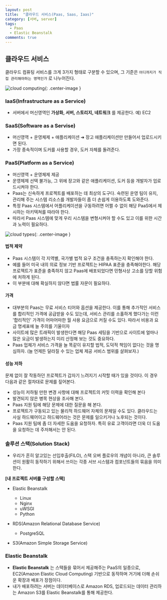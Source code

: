 ```yaml
---
layout: post
title:  "클라우드 서비스(Paas, Saas, Iaas)"
category: [서버, server]
tags:
  - Paas
  - Elastic Beanstalk
comments: true
---
```


## 클라우드 서비스
클라우드 컴퓨팅 서비스를 크게 3가지 형태로 구분할 수 있으며, 그 기준은 `어디까지가 직접 관리해야하는 영역인가` 로 나누어진다.

![cloud computing]({{site.url}}/assets/cloud-computing.jpg){: .center-image }

### IaaS(Infrastructure as a Service)
- 서버에서 머신영역인 **가상화, 서버, 스토리지, 네트워크** 를 제공한다. 예) EC2

### SaaS(Software as a Servise)
- 머신영역 + 운영체제 + 애플리케이션 ➜ 장고 애플리케이션만 만들어서 업로드시키면 된다.
- 가장 종속적이며 도커를 사용할 경우, 도커 자체를 돌려준다.

### PaaS(Platform as a Service)
- 머신영역 + 운영체제 제공
- 운영체제 선택 불가능, 그 위에 장고와 같은 애플리케이션, 도커 등을 개발자가 업로드시켜야 한다.
- Paas는 신속하게 프로젝트를 배포하는 데 최상의 도구다. 숙련된 운영 팀이 유지, 관리해 주는 시스템 리소스를 개발자들이 좀 더 손쉽게 이용하도록 도와준다.
- 특정 Paas 시스템에서 어플리케이션을 구동하려면 어쩔 수 없이 해당 PaaS에서 제시하는 아키텍쳐를 따라야 한다.
- 따라서 Paas 시스템에 맞게 우리 시스템을 변형시켜야 할 수도 있고 이를 위한 시간과 노력이 필요하다.

![cloud types]({{site.url}}/assets/cloud-types.png){: .center-image }

#### 법적 제약
- Paas 시스템이 각 지역별, 국가별 법적 요구 조건을 충족하는지 확인해야 한다.
- 예를 들어 미국 내의 의료 정보 기반 프로젝트는 HIPAA 표준을 충족해야한다. 해당 프로젝트가 표준을 충족하지 않고 Paas에 배포되었다면 민형사상 고소를 당할 위험에 처하게 된다.
- 이 부분에 대해 확실하지 않다면 법률 자문이 필요하다.

#### 가격
- 대부분의 Paas는 무료 서비스 티어와 옵션을 제공한다. 이를 통해 추가적인 서비스를 합리적인 가격에 공급받을 수도 있는데, 서비스 관리를 소홀하게 했다가는 이런 '합리적인' 가격이 어마어마한 월 사용 요금으로 커질 수도 있다. 따라서 비용과 요금 명세표에 늘 주의를 기울이자
- 사이트에 많은 트래픽이 발생한다면 해당 Paas 세팅을 기반으로 사이트에 얼마나 많은 요금이 발생하는지 미리 산정해 보는 것도 중요하다.
- Paas 업체가 서비스 가격을 늘 똑같이 유지할 법적, 도덕적 책임이 없다는 것을 명심하자. (늘 언제든 달라질 수 있는 업체 제공 서비스 범위를 살펴보자.)

#### 성능 저하
문제 없이 잘 작동하던 프로젝트가 갑자기 느려지기 시작할 때가 있을 것이다. 이 경우 다음과 같은 절차대로 문제를 짚어본다.

- 성능이 저하될 만한 변경 사항에 대해 프로젝트의 커밋 이력을 확인해 본다
- 발견되지 않은 병목 현상을 조사해 본다.
- Paas 지원 팀에 해당 문제에 대한 질문을 해 본다.
- 프로젝트가 구동되고 있는 물리적 하드웨어 자체의 문제일 수도 있다. 클라우드는 사실 하드웨어이고 하드웨어라는 것은 문제를 일으키거나 노후되는 것이다.
- Paas 지원 팀에 좀 더 자세한 도움을 요청하자. 특히 유료 고객이라면 더욱 더 도움을 요청하는 데 주저해서는 안 된다.

### 솔루션 스택(Solution Stack)
- 우리가 흔히 알고있는 선입후출(FILO), 스택 오버 플로우의 개념이 아니라, 큰 솔루션이 원활히 동작하기 위해서 쓰이는 각종 서브 시스템과 컴포넌트들의 묶음을 의미한다.

**[내 프로젝트 서버를 구성할 스택]**

- Elastic Beanstalk
	- Linux
	- Nginx
	- uWSGI
	- Python

- RDS(Amazon Relational Database Service)
	- PostgreSQL

- S3(Amazon Simple Storage Service)

### Elastic Beanstalk
- **Elastic Beanstalk** 는 스택들을 묶어서 제공해주는 PaaS의 일종으로, EC2(Amazon Elastic Cloud Computing) 기반으로 동작하며 거기에 더해 손쉬운 확장과 배포가 장점이다.
- 내가 배포하려는 서버는 데이터베이스로 Amazon RDS, 업로드되는 데이터 관리하는 Amazon S3를 Elastic Beanstalk를 통해 제공한다.
